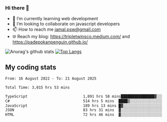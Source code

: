 ### Hi there 👋

<!--
**padepokanpenguin/padepokanpenguin** is a ✨ _special_ ✨ repository because its `README.md` (this file) appears on your GitHub profile.
-->

- 🌱 I’m currently learning  web development
- 👯 I’m looking to collaborate on javascript developers
- 📫 How to reach me jamal.psw@gmail.com
- 🌐 Reach my blog:
   https://tripletwinsco.medium.com/ and
   https://padepokanpenguin.github.io/

![Anurag's github stats](https://github-readme-stats.vercel.app/api?username=padepokanpenguin&count_private=true&disable_animations=false&show_icons=true&theme=default)
[![Top Langs](https://github-readme-stats.vercel.app/api/top-langs/?username=padepokanpenguin&theme=default&layout=compact)](https://github.com/padepokanpenguin)

## My coding stats

<!--START_SECTION:waka-->

```txt
From: 16 August 2022 - To: 21 August 2025

Total Time: 3,015 hrs 53 mins

TypeScript                         1,891 hrs 58 mins███████████████▓░░░░░░░░░   62.73 %
C#                                 514 hrs 5 mins  ████▒░░░░░░░░░░░░░░░░░░░░   17.05 %
JavaScript                         189 hrs 13 mins █▓░░░░░░░░░░░░░░░░░░░░░░░   06.27 %
JSON                               83 hrs 31 mins  ▓░░░░░░░░░░░░░░░░░░░░░░░░   02.77 %
HTML                               72 hrs 46 mins  ▓░░░░░░░░░░░░░░░░░░░░░░░░   02.41 %
```

<!--END_SECTION:waka-->


